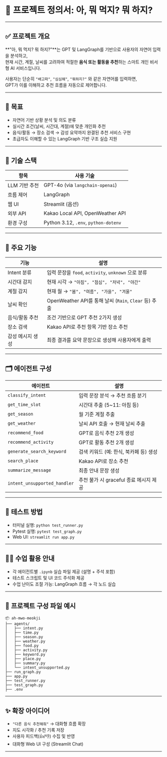
# 📘 프로젝트 정의서: 아, 뭐 먹지? 뭐 하지?

---

## ✅ 프로젝트 개요

**"아, 뭐 먹지? 뭐 하지?"**는 GPT 및 LangGraph를 기반으로 사용자의 자연어 입력을 분석하고,  
현재 시간, 계절, 날씨를 고려하여 적절한 **음식 또는 활동을 추천**하는 스마트 개인 비서형 AI 서비스입니다.

사용자는 단순히 `"배고파"`, `"심심해"`, `"뭐하지?"` 와 같은 자연어를 입력하면,  
GPT가 이를 이해하고 추천 흐름을 자동으로 제어합니다.

---

## 🎯 목표

- 자연어 기반 상황 분석 및 의도 분류
- 실시간 조건(날씨, 시간대, 계절)에 맞춘 개인화 추천
- 음식/활동 → 장소 검색 → 감성 요약까지 완결된 추천 서비스 구현
- 초급자도 이해할 수 있는 LangGraph 기반 구조 실습 지원

---

## 🧩 기술 스택

| 항목 | 사용 기술 |
|------|-----------|
| LLM 기반 추천 | GPT-4o (via `langchain-openai`)  
| 흐름 제어 | LangGraph  
| 웹 UI | Streamlit (옵션)  
| 외부 API | Kakao Local API, OpenWeather API  
| 환경 구성 | Python 3.12, `.env`, `python-dotenv`  

---

## 🧠 주요 기능

| 기능 | 설명 |
|------|------|
| Intent 분류 | 입력 문장을 `food`, `activity`, `unknown` 으로 분류  
| 시간대 감지 | 현재 시각 → `"아침", "점심", "저녁", "야간"`  
| 계절 감지 | 현재 월 → `"봄", "여름", "가을", "겨울"`  
| 날씨 확인 | OpenWeather API를 통해 날씨 (`Rain`, `Clear` 등) 추출  
| 음식/활동 추천 | 조건 기반으로 GPT 추천 2가지 생성  
| 장소 검색 | Kakao API로 추천 항목 기반 장소 추천  
| 감성 메시지 생성 | 최종 결과를 요약 문장으로 생성해 사용자에게 출력  

---

## 🗂 에이전트 구성

| 에이전트 | 설명 |
|----------|------|
| `classify_intent` | 입력 문장 분석 → 추천 흐름 분기  
| `get_time_slot` | 시간대 추출 (5~11: 아침 등)  
| `get_season` | 월 기준 계절 추출  
| `get_weather` | 날씨 API 호출 → 현재 날씨 추출  
| `recommend_food` | GPT로 음식 추천 2개 생성  
| `recommend_activity` | GPT로 활동 추천 2개 생성  
| `generate_search_keyword` | 검색 키워드 (예: 한식, 북카페 등) 생성  
| `search_place` | Kakao API로 장소 추천  
| `summarize_message` | 최종 안내 문장 생성  
| `intent_unsupported_handler` | 추천 불가 시 graceful 종료 메시지 제공  

---

## 🧪 테스트 방법

- 터미널 실행: `python test_runner.py`
- Pytest 실행: `pytest test_graph.py`
- Web UI: `streamlit run app.py`

---

## 👨‍🏫 수업 활용 안내

- 각 에이전트별 `.ipynb` 실습 파일 제공 (설명 + 주석 포함)
- 테스트 스크립트 및 UI 코드 주석화 제공
- 수업 난이도 조절 가능: LangGraph 흐름 → 각 노드 실습

---

## 📂 프로젝트 구성 파일 예시

```
📦 ah-mwo-meokji
├── agents/
│   ├── intent.py
│   ├── time.py
│   ├── season.py
│   ├── weather.py
│   ├── food.py
│   ├── activity.py
│   ├── keyword.py
│   ├── place.py
│   ├── summary.py
│   └── intent_unsupported.py
├── run_graph.py
├── app.py
├── test_runner.py
├── test_graph.py
├── .env
```

---

## ✨ 확장 아이디어

- `"다른 음식 추천해줘"` → 대화형 흐름 확장
- 지도 시각화 / 추천 기록 저장
- 사용자 피드백(👍/👎) 수집 및 반영
- 대화형 Web UI 구성 (Streamlit Chat)

---


